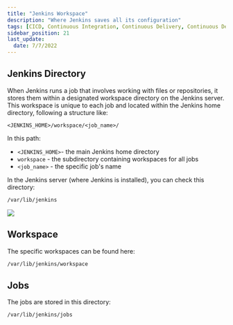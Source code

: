 ```yaml
---
title: "Jenkins Workspace"
description: "Where Jenkins saves all its configuration"
tags: [CICD, Continuous Integration, Continuous Delivery, Continuous Deployment, Jenkins]
sidebar_position: 21
last_update:
  date: 7/7/2022
---
```



## Jenkins Directory

When Jenkins runs a job that involves working with files or repositories, it stores them within a designated workspace directory on the Jenkins server. This workspace is unique to each job and located within the Jenkins home directory, following a structure like:

```
<JENKINS_HOME>/workspace/<job_name>/
```

In this path:

- `<JENKINS_HOME>`- the main Jenkins home directory
- `workspace` - the subdirectory containing workspaces for all jobs
- `<job_name>` - the specific job's name

In the Jenkins server (where Jenkins is installed), you can check this directory:

```bash
/var/lib/jenkins 
```

![](/img/docs/1027-jenkins-workspace.png) 


## Workspace 

The specific workspaces can be found here:

```bash
/var/lib/jenkins/workspace
```


## Jobs 

The jobs are stored in this directory:

```bash
/var/lib/jenkins/jobs
```




